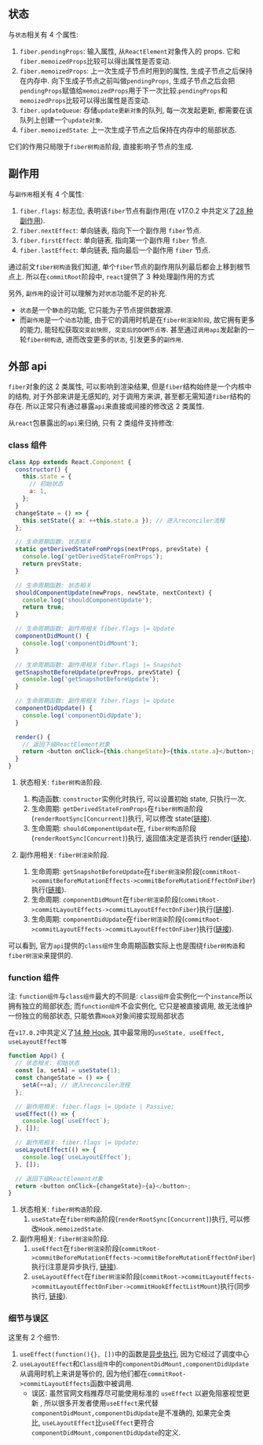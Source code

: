 ## 状态

与`状态`相关有 4 个属性:

1.  `fiber.pendingProps`: 输入属性, 从`ReactElement`对象传入的 props. 它和`fiber.memoizedProps`比较可以得出属性是否变动.
2.  `fiber.memoizedProps`: 上一次生成子节点时用到的属性, 生成子节点之后保持在内存中. 向下生成子节点之前叫做`pendingProps`, 生成子节点之后会把`pendingProps`赋值给`memoizedProps`用于下一次比较.`pendingProps`和`memoizedProps`比较可以得出属性是否变动.
3.  `fiber.updateQueue`: 存储`update更新对象`的队列, 每一次发起更新, 都需要在该队列上创建一个`update对象`.
4.  `fiber.memoizedState`: 上一次生成子节点之后保持在内存中的局部状态.

它们的作用只局限于`fiber树构造`阶段, 直接影响子节点的生成.


## 副作用

与`副作用`相关有 4 个属性:

1.  `fiber.flags`: 标志位, 表明该`fiber`节点有副作用(在 v17.0.2 中共定义了[28 种副作用](https://github.com/facebook/react/blob/v17.0.2/packages/react-reconciler/src/ReactFiberFlags.js#L13)).
2.  `fiber.nextEffect`: 单向链表, 指向下一个副作用 `fiber`节点.
3.  `fiber.firstEffect`: 单向链表, 指向第一个副作用 `fiber` 节点.
4.  `fiber.lastEffect`: 单向链表, 指向最后一个副作用 `fiber` 节点.

通过前文`fiber树构造`我们知道, 单个`fiber`节点的副作用队列最后都会上移到根节点上. 所以在`commitRoot`阶段中, `react`提供了 3 种处理副作用的方式

另外, `副作用`的设计可以理解为对`状态`功能不足的补充.

-   `状态`是一个`静态`的功能, 它只能为子节点提供数据源.
-   而`副作用`是一个`动态`功能, 由于它的调用时机是在`fiber树渲染阶段`, 故它拥有更多的能力, 能轻松获取`突变前快照, 突变后的DOM节点等`. 甚至通过`调用api`发起新的一轮`fiber树构造`, 进而改变更多的`状态`, 引发更多的`副作用`.

## 外部 api

`fiber`对象的这 2 类属性, 可以影响到渲染结果, 但是`fiber`结构始终是一个内核中的结构, 对于外部来讲是无感知的, 对于调用方来讲, 甚至都无需知道`fiber`结构的存在. 所以正常只有通过暴露`api`来直接或间接的修改这 2 类属性.

从`react`包暴露出的`api`来归纳, 只有 2 类组件支持修改:

### class 组件
```js
class App extends React.Component {
  constructor() {
    this.state = {
      // 初始状态
      a: 1,
    };
  }
  changeState = () => {
    this.setState({ a: ++this.state.a }); // 进入reconciler流程
  };

  // 生命周期函数: 状态相关
  static getDerivedStateFromProps(nextProps, prevState) {
    console.log('getDerivedStateFromProps');
    return prevState;
  }

  // 生命周期函数: 状态相关
  shouldComponentUpdate(newProps, newState, nextContext) {
    console.log('shouldComponentUpdate');
    return true;
  }

  // 生命周期函数: 副作用相关 fiber.flags |= Update
  componentDidMount() {
    console.log('componentDidMount');
  }

  // 生命周期函数: 副作用相关 fiber.flags |= Snapshot
  getSnapshotBeforeUpdate(prevProps, prevState) {
    console.log('getSnapshotBeforeUpdate');
  }

  // 生命周期函数: 副作用相关 fiber.flags |= Update
  componentDidUpdate() {
    console.log('componentDidUpdate');
  }

  render() {
    // 返回下级ReactElement对象
    return <button onClick={this.changeState}>{this.state.a}</button>;
  }
}
```

1.  状态相关: `fiber树构造`阶段.
    
    1.  构造函数: `constructor`实例化时执行, 可以设置初始 state, 只执行一次.
    2.  生命周期: `getDerivedStateFromProps`在`fiber树构造`阶段(`renderRootSync[Concurrent]`)执行, 可以修改 state([链接](https://github.com/facebook/react/blob/v17.0.2/packages/react-reconciler/src/ReactFiberClassComponent.old.js#L867-L875)).
    3.  生命周期: `shouldComponentUpdate`在, `fiber树构造`阶段(`renderRootSync[Concurrent]`)执行, 返回值决定是否执行 render([链接](https://github.com/facebook/react/blob/v17.0.2/packages/react-reconciler/src/ReactFiberClassComponent.old.js#L1135-L1143)).
2.  副作用相关: `fiber树渲染`阶段.
    
    1.  生命周期: `getSnapshotBeforeUpdate`在`fiber树渲染`阶段(`commitRoot->commitBeforeMutationEffects->commitBeforeMutationEffectOnFiber`)执行([链接](https://github.com/facebook/react/blob/v17.0.2/packages/react-reconciler/src/ReactFiberCommitWork.old.js#L264)).
    2.  生命周期: `componentDidMount`在`fiber树渲染`阶段(`commitRoot->commitLayoutEffects->commitLayoutEffectOnFiber`)执行([链接](https://github.com/facebook/react/blob/v17.0.2/packages/react-reconciler/src/ReactFiberCommitWork.old.js#L533)).
    3.  生命周期: `componentDidUpdate`在`fiber树渲染`阶段(`commitRoot->commitLayoutEffects->commitLayoutEffectOnFiber`)执行([链接](https://github.com/facebook/react/blob/v17.0.2/packages/react-reconciler/src/ReactFiberCommitWork.old.js#L587)).

可以看到, 官方`api`提供的`class组件`生命周期函数实际上也是围绕`fiber树构造`和`fiber树渲染`来提供的.


### function 组件

注: `function组件`与`class组件`最大的不同是: `class组件`会实例化一个`instance`所以拥有独立的局部状态; 而`function组件`不会实例化, 它只是被直接调用, 故无法维护一份独立的局部状态, 只能依靠`Hook`对象间接实现局部状态

在`v17.0.2`中共定义了[14 种 Hook](https://github.com/facebook/react/blob/v17.0.2/packages/react-reconciler/src/ReactFiberHooks.old.js#L111-L125), 其中最常用的`useState, useEffect, useLayoutEffect等`

```js
function App() {
  // 状态相关: 初始状态
  const [a, setA] = useState(1);
  const changeState = () => {
    setA(++a); // 进入reconciler流程
  };

  // 副作用相关: fiber.flags |= Update | Passive;
  useEffect(() => {
    console.log(`useEffect`);
  }, []);

  // 副作用相关: fiber.flags |= Update;
  useLayoutEffect(() => {
    console.log(`useLayoutEffect`);
  }, []);

  // 返回下级ReactElement对象
  return <button onClick={changeState}>{a}</button>;
}
```

1.  状态相关: `fiber树构造`阶段.
    1.  `useState`在`fiber树构造`阶段(`renderRootSync[Concurrent]`)执行, 可以修改`Hook.memoizedState`.
2.  副作用相关: `fiber树渲染`阶段.
    1.  `useEffect`在`fiber树渲染`阶段(`commitRoot->commitBeforeMutationEffects->commitBeforeMutationEffectOnFiber`)执行(注意是异步执行, [链接](https://github.com/facebook/react/blob/v17.0.2/packages/react-reconciler/src/ReactFiberWorkLoop.old.js#L2290-L2295)).
    2.  `useLayoutEffect`在`fiber树渲染`阶段(`commitRoot->commitLayoutEffects->commitLayoutEffectOnFiber->commitHookEffectListMount`)执行(同步执行, [链接](https://github.com/facebook/react/blob/v17.0.2/packages/react-reconciler/src/ReactFiberCommitWork.old.js#L481)).

### 细节与误区

这里有 2 个细节:

1.  `useEffect(function(){}, [])`中的函数是[异步执行](https://github.com/facebook/react/blob/v17.0.2/packages/react-reconciler/src/ReactFiberWorkLoop.old.js#L2290-L2295), 因为它经过了调度中心
2.  `useLayoutEffect`和`Class组件`中的`componentDidMount,componentDidUpdate`从调用时机上来讲是等价的, 因为他们都在`commitRoot->commitLayoutEffects`函数中被调用.
    -   误区: 虽然官网文档推荐尽可能使用标准的 `useEffect` 以避免阻塞视觉更新 , 所以很多开发者使用`useEffect`来代替`componentDidMount,componentDidUpdate`是不准确的, 如果完全类比, `useLayoutEffect`比`useEffect`更符合`componentDidMount,componentDidUpdate`的定义.

